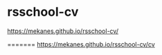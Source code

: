 # rsschool-cv



https://mekanes.github.io/rsschool-cv/  


=======
https://mekanes.github.io/rsschool-cv/cv


